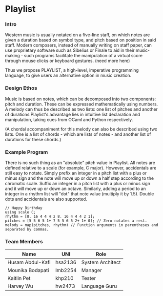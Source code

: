 Playlist
=====

### Intro
Western music is usually notated on a five-line staff, on which notes are given a duration based on symbol type, and pitch based on position in said staff. Modern composers, instead of manually writing on staff paper, can use proprietary software such as Sibelius or Finale to aid in their music-making - such programs facilitate the manipulation of a virtual score through mouse clicks or keyboard gestures. (need more here)

Thus we propose PLAYLIST, a high-level, imperative programming language, to give users an alternative option in music creation.  

### Design Ethos
Music is based on notes, which can be decomposed into two components: pitch and duration. These can be expressed mathematically using numbers. A melody can thus be described as two lists: one list of pitches and another of durations.Playlist's advantage lies in intuitive list declaration and manipulation, taking cues from OCaml and Python respectively.

(A chordal accompaniment for this melody can also be described using two lists. One is a list of chords - which are lists of notes -  and another list of durations for these chords.)

### Example Program

There is no such thing as an "absolute" pitch value in Playlist. All notes are defined relative to a scale (for example, C major). However, accidentals are still easy to notate. Simply prefix an integer in a pitch list with a plus or minus sign and the note will move up or down a half step according to the chromatic scale. Suffix an integer in a pitch list with a plus or minus sign and it will move up or down an octave. Similarly, adding a period to an integer in a rhythm list will "dot" that note value (multiply it by 1.5). Double dots and accidentals are also supported.

	// Happy Birthday
	using scale C; 
	rhythm = [8. 16 4 4 4 2 8. 16 4 4 4 2 1];
	pitches = [5 5 6 5 1+ 7 5 5 6 5 2+ 1+ 0]; // Zero notates a rest.
	melody = map(pitches, rhythm) // Function arguments in parentheses and separated by commas.

### Team Members

| Name               | UNI     | Role                |
|--------------------|---------|---------------------|
| Husam Abdul-Kafi   | hsa2136 | System Architect 	 |
| Mounika Bodapati   | lmb2254 | Manager             |
| Kaitlin Pet        | khp210  | Tester              |
| Harvey Wu          | hw2473  | Language Guru       |
